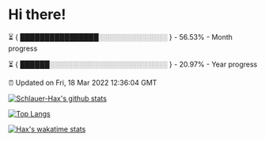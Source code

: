 # Hi there!

⏳ { ████████████████░░░░░░░░░░░░░░ } - 56.53% - Month progress

⏳ { ██████░░░░░░░░░░░░░░░░░░░░░░░░ } - 20.97% - Year progress

⏰ Updated on Fri, 18 Mar 2022 12:36:04 GMT


[![Schlauer-Hax's github stats](https://github-readme-stats.vercel.app/api?username=Schlauer-Hax&show_icons=true&theme=dark&count_private=true)](https://github.com/Schlauer-Hax)


[![Top Langs](https://github-readme-stats.vercel.app/api/top-langs/?username=Schlauer-Hax&layout=compact&theme=dark)](https://github.com/Schlauer-Hax?tab=repositories)


[![Hax's wakatime stats](https://github-readme-stats.vercel.app/api/wakatime?username=Hax&theme=dark)](https://wakatime.com/@Hax)

